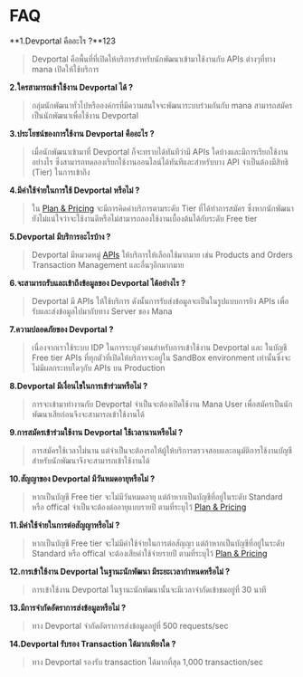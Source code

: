 # FAQ

**1.Devportal คืออะไร ?**123
> Devportal คือพื้นที่ที่เปิดให้บริการสำหรับนักพัฒนาเข้ามาใช้งานกับ APIs ต่างๆที่ทาง mana เปิดให้ใช้บริการ 

**2.ใครสามารถเข้าใช้งาน Devportal ได้ ?**
> กลุ่มนักพัฒนาทั่วไปหรือองค์กรที่มีความสนใจจะพัฒนาระบบร่วมกันกับ mana สามารถสมัครเป็นนักพัฒนาเพื่อใช้งาน Devportal

**3.ประโยชน์ของการใช้งาน Devportal คืออะไร ?**
> เมื่อนักพัฒนาเข้ามาที่ Devportal ก็จะทราบได้ทันทีว่ามี APIs ใดบ้างและมีการเรียกใช้งานอย่างไร ซึ่งสามารถทดลองเรียกใช้งานออนไลน์ได้ทันทีและสำหรับบาง API จำเป็นต้องมีสิทธิ (Tier) ในการเข้าถึง

**4.มีค่าใช้จ่ายในการใช้ Devportal  หรือไม่ ?**
> ใน [Plan & Pricing](../Plan&Pricing/Plan&Pricing.md) จะมีการคิดค่าบริการตามระดับ Tier ที่ได้ทำการสมัคร ซึ่งหากนักพัฒนายังไม่แน่ใจว่าจะใช้งานดีหรือไม่สามารถลองใช้งานเบื้องต้นได้กับระดับ Free tier

**5.Devportal  มีบริการอะไรบ้าง ?**
> Devportal มีหมวดหมู่ [APIs](../APIs/APIs.md) ให้บริการให้เลือกใช้มากมาย เช่น Products and Orders Transaction Management และอื่นๆอีกมากมาย

**6.จะสามารถรับและเข้าถึงข้อมูลของ Devportal ได้อย่างไร ?**
> Devportal มี APIs ให้ใช้บริการ ดังนั้นการรับส่งข้อมูลจะเป็นในรูปแบบการยิง APIs เพื่อรับและส่งข้อมูลไปมากับทาง Server ของ Mana

**7.ความปลอดภัยของ Devportal ?**
> เนื่องจากเราใช้ระบบ IDP ในการระบุตัวตนสำหรับการเข้าใช้งาน Devportal และ ในบัญชี Free tier APIs ที่ทุกตัวที่เปิดให้บริการจะอยู่ใน SandBox environment เท่านั้นซึ่งจะไม่มีผลกระทบใดๆกับ APIs บน Production

**8.Devportal มีเงื่อนไขในการเข้าร่วมหรือไม่ ?**
> การจะเข้ามาทำงานกับ Devportal จำเป็นจะต้องเปิดใช้งาน Mana User เพื่อสมัครเป็นนักพัฒนาเสียก่อนจึงจะสามารถเข้าใช้งานได้  

**9.การสมัครเข้าร่วมใช้งาน Devportal ใช้เวลานานหรือไม่ ?**
> การสมัครใช้เวลาไม่นาน แต่จำเป็นจะต้องรอให้ผู้ให้บริการตรวจสอบและอนุมัติการใช้งานบัญชีสำหรับนักพัฒนาจึงจะสามารถเข้าใช้งานได้

**10.สัญญาของ Devportal มีวันหมดอายุหรือไม่ ?**
> หากเป็นบัญชี Free tier จะไม่มีวันหมดอายุ แต่ถ้าหากเป็นบัญชีที่อยู่ในระดับ Standard หรือ offical จำเป็นจะต้องต่ออายุแบบรายปี ตามที่ระบุไว้ [Plan & Pricing](../Plan&Pricing/Plan&Pricing.md)

**11.มีค่าใช้จ่ายในการต่อสัญญาหรือไม่ ?**
> หากเป็นบัญชี Free tier จะไม่มีค่าใช้จ่ายในการต่อสัญญา แต่ถ้าหากเป็นบัญชีที่อยู่ในระดับ Standard หรือ offical จะต้องเสียค่าใช้จ่ายรายปี ตามที่ระบุไว้ [Plan & Pricing](../Plan&Pricing/Plan&Pricing.md)

**12.การเข้าใช้งาน Devportal ในฐานะนักพัฒนา มีระยะเวลากำหนดหรือไม่ ?**
> การเข้าใช้งาน Devportal ในฐานะนักพัฒนานั้นจะมีเวลาจำกัดเข้าชมอยู่ที่ 30 นาที

**13.มีการจำกัดอัตราการส่งข้อมูลหรือไม่ ?**
> ทาง Devportal จำกัดอัตราการส่งข้อมูลอยู๋ที่ 500 requests/sec

**14.Devportal รับรอง Transaction ได้มากเพียงใด ?**
> ทาง Devportal รองรับ transaction ได้มากที่สุด  1,000  transaction/sec
